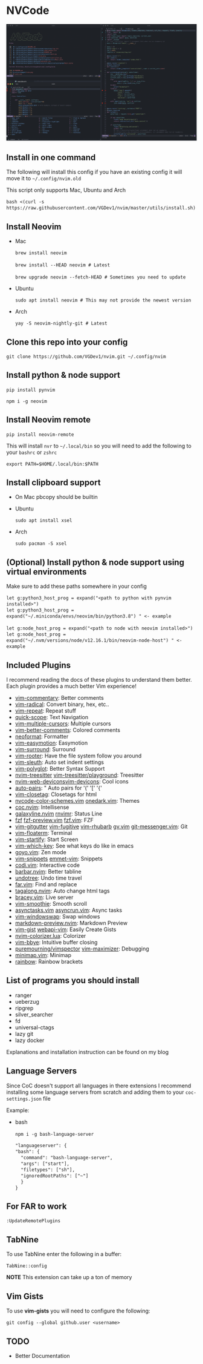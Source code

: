 # NVCode

![NVCode pic](./utils/images/nvim.png)

## Install in one command

The following will install this config if you have an existing config it will move it to `~/.config/nvim.old`

This script only supports Mac, Ubuntu and Arch

```
bash <(curl -s https://raw.githubusercontent.com/VGDev1/nvim/master/utils/install.sh)
```

## Install Neovim

- Mac

  ```
  brew install neovim

  brew install --HEAD neovim # Latest

  brew upgrade neovim --fetch-HEAD # Sometimes you need to update
  ```

- Ubuntu

  ```
  sudo apt install neovim # This may not provide the newest version
  ```

- Arch

  ```
  yay -S neovim-nightly-git # Latest
  ```

## Clone this repo into your config

```
git clone https://github.com/VGDev1/nvim.git ~/.config/nvim
```

## Install python & node support

```
pip install pynvim
```

```
npm i -g neovim
```

## Install Neovim remote

```
pip install neovim-remote
```

This will install `nvr` to `~/.local/bin` so you will need to add the following to your `bashrc` or `zshrc`

```
export PATH=$HOME/.local/bin:$PATH
```

## Install clipboard support

- On Mac pbcopy should be builtin

- Ubuntu

  ```
  sudo apt install xsel
  ```

- Arch

  ```
  sudo pacman -S xsel
  ```

## (Optional) Install python & node support using virtual environments

Make sure to add these paths somewhere in your config

```
let g:python3_host_prog = expand("<path to python with pynvim installed>")
let g:python3_host_prog = expand("~/.miniconda/envs/neovim/bin/python3.8") " <- example

let g:node_host_prog = expand("<path to node with neovim installed>")
let g:node_host_prog = expand("~/.nvm/versions/node/v12.16.1/bin/neovim-node-host") " <- example
```

## Included Plugins

I recommend reading the docs of these plugins to understand them better. Each plugin provides a much better Vim experience!





* [vim-commentary](https://github.com/tpope/vim-commentary): Better comments
* [vim-radical](https://github.com/glts/vim-radical): Convert binary, hex, etc..
* [vim-repeat](https://github.com/tpope/vim-repeat'): Repeat stuff
* [quick-scope](https://github.com/unblevable/quick-scope): Text Navigation
* [vim-multiple-cursors](https://github.com/terryma/vim-multiple-cursors): Multiple cursors
* [vim-better-comments](https://github.com/jbgutierrez/vim-better-comments): Colored comments
* [neoformat](https://github.com/sbdchd/neoformat): Formatter
* [vim-easymotion](https://github.com/easymotion/vim-easymotion): Easymotion
* [vim-surround](https://github.com/tpope/vim-surround): Surround
* [vim-rooter](https://github.com/airblade/vim-rooter): Have the file system follow you around 
* [vim-sleuth](https://github.com/tpope/vim-sleuth): Auto set indent settings
* [vim-polyglot](https://github.com/sheerun/vim-polyglot): Better Syntax Support
* [nvim-treesitter](https://github.com/nvim-treesitter/nvim-treesitter) [vim-treesitter/playground](https://github.com/vim-treesitter/playground): Treesitter
* [nvim-web-devicons](https://github.com/kyazdani42/nvim-web-devicons)[vim-devicons](https://github.com/ryanoasis/vim-devicons): Cool icons
* [auto-pairs](https://github.com/jiangmiao/auto-pairs): " Auto pairs for '(' '[' '{'
* [vim-closetag](https://github.com/alvan/vim-closetag): Closetags for html
* [nvcode-color-schemes.vim](https://github.com/christianchiarulli/nvcode-color-schemes.vim) [onedark.vim](https://github.com/joshdick/onedark.vim): Themes
* [coc.nvim](https://github.com/neoclide/coc.nvim): Intellisense
*  [galaxyline.nvim](https://github.com/glepnir/galaxyline.nvim) [rnvimr](https://github.com/kevinhwang91/rnvimr): Status Line
* [fzf](https://github.com/junegunn/fzf)
[fzf-preview.vim](https://github.com/yuki-ycino/fzf-preview.vim)
[fzf.vim](https://github.com/junegunn/fzf.vim): FZF
* [vim-gitgutter](https://github.com/airblade/vim-gitgutter)
[vim-fugitive](https://github.com/tpope/vim-fugitive)
[vim-rhubarb](https://github.com/tpope/vim-rhubarb)
[gv.vim](https://github.com/junegunn/gv.vim)
[git-messenger.vim](https://github.com/rhysd/git-messenger.vim): Git
* [vim-floaterm](https://github.com/voldikss/vim-floaterm): Terminal
* [vim-startify](https://github.com/mhinz/vim-startify): Start Screen
* [vim-which-key](https://github.com/liuchengxu/vim-which-key): See what keys do like in emacs
* [goyo.vim](https://github.com/junegunn/goyo.vim): Zen mode
* [vim-snippets](https://github.com/honza/vim-snippets) [emmet-vim](https://github.com/mattn/emmet-vim): Snippets
* [codi.vim](https://github.com/metakirby5/codi.vim): Interactive code
* [barbar.nvim](https://github.com/romgrk/barbar.nvim): Better tabline
* [undotree](https://github.com/mbbill/undotree): Undo time travel
* [far.vim](https://github.com/ChristianChiarulli/far.vim): Find and replace
* [tagalong.nvim](https://github.com/AndrewRadev/tagalong.vim): Auto change html tags
* [bracey.vim](https://github.com/turbio/bracey.vim): Live server
* [vim-smoothie](https://github.com/psliwka/vim-smoothie): Smooth scroll
* [asynctasks.vim](https://github.com/skywind3000/asynctasks.vim) [asyncrun.vim](https://github.com/skywind3000/asyncrun.vim): Async tasks
* [vim-windowswap](https://github.com/wesQ3/vim-windowswap): Swap windows
* [markdown-preview.nvim](iamcco/markdown-preview.nvim): Markdown Preview
* [vim-gist](https://github.com/mattn/vim-gist) [webapi-vim](https://github.com/mattn/webapi-vim): Easily Create Gists
* [nvim-colorizer.lua](https://github.com/norcalli/nvim-colorizer.lua): Colorizer
* [vim-bbye](https://github.com/moll/vim-bbye): Intuitive buffer closing
* [puremourning/vimspector](https://github.com/puremourning/vimspector) [vim-maximizer](https://github.com/szw/vim-maximizer): Debugging
* [minimap.vim](https://github.com/wfxr/minimap.vim): Minimap
* [rainbow](https://github.com/luochen1990/rainbow): Rainbow brackets

## List of programs you should install

- ranger
- ueberzug
- ripgrep
- silver_searcher
- fd
- universal-ctags
- lazy git
- lazy docker

Explanations and installation instruction can be found on my blog

## Language Servers

Since CoC doesn't support all languages in there extensions
I recommend installing some language servers from scratch
and adding them to your `coc-settings.json` file

Example:

- bash

  `npm i -g bash-language-server`

  ```
  "languageserver": {
  "bash": {
    "command": "bash-language-server",
    "args": ["start"],
    "filetypes": ["sh"],
    "ignoredRootPaths": ["~"]
    }
  }
  ```

## For FAR to work

```
:UpdateRemotePlugins
```

## TabNine

To use TabNine enter the following in a buffer:

```
TabNine::config
```

**NOTE** This extension can take up a ton of memory

## Vim Gists

To use **vim-gists** you will need to configure the following:

```
git config --global github.user <username>
```

## TODO

- Better Documentation
